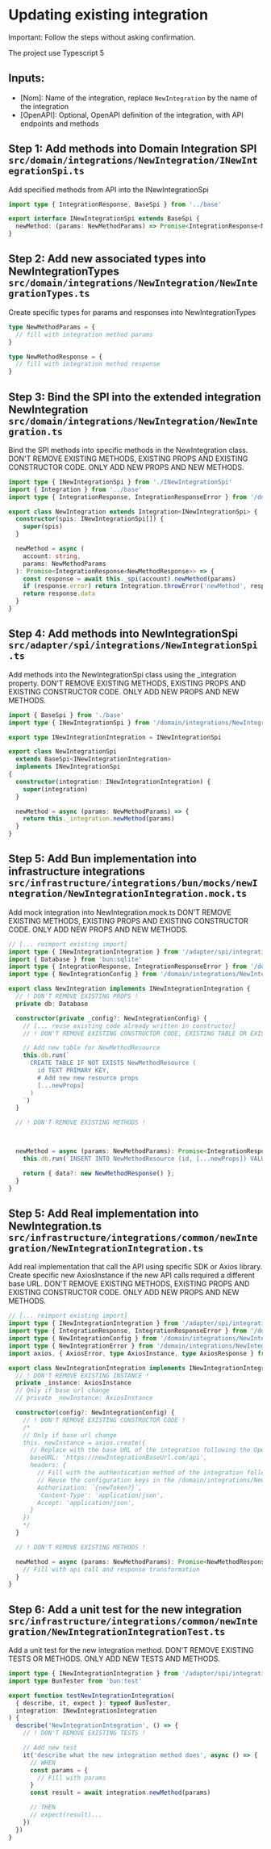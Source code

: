 # Updating existing integration

Important: Follow the steps without asking confirmation.

The project use Typescript 5

## Inputs:

- [Nom]: Name of the integration, replace `NewIntegration` by the name of the integration
- [OpenAPI]: Optional, OpenAPI definition of the integration, with API endpoints and methods

## Step 1: Add methods into Domain Integration SPI `src/domain/integrations/NewIntegration/INewIntegrationSpi.ts`

Add specified methods from API into the INewIntegrationSpi

```typescript
import type { IntegrationResponse, BaseSpi } from '../base'

export interface INewIntegrationSpi extends BaseSpi {
  newMethod: (params: NewMethodParams) => Promise<IntegrationResponse<NewMethodResponse>>
}
```

## Step 2: Add new associated types into NewIntegrationTypes `src/domain/integrations/NewIntegration/NewIntegrationTypes.ts`

Create specific types for params and responses into NewIntegrationTypes

```typescript
type NewMethodParams = {
  // fill with integration method params
}

type NewMethodResponse = {
  // fill with integration method response
}
```

## Step 3: Bind the SPI into the extended integration NewIntegration `src/domain/integrations/NewIntegration/NewIntegration.ts`

Bind the SPI methods into specific methods in the NewIntegration class.
DON'T REMOVE EXISTING METHODS, EXISTING PROPS AND EXISTING CONSTRUCTOR CODE. ONLY ADD NEW PROPS AND NEW METHODS.

```typescript
import type { INewIntegrationSpi } from './INewIntegrationSpi'
import { Integration } from '../base'
import type { IntegrationResponse, IntegrationResponseError } from '/domain/integrations/base'

export class NewIntegration extends Integration<INewIntegrationSpi> {
  constructor(spis: INewIntegrationSpi[]) {
    super(spis)
  }

  newMethod = async (
    account: string,
    params: NewMethodParams
  ): Promise<IntegrationResponse<NewMethodResponse>> => {
    const response = await this._spi(account).newMethod(params)
    if (response.error) return Integration.throwError('newMethod', response.error)
    return response.data
  }
}
```

## Step 4: Add methods into NewIntegrationSpi `src/adapter/spi/integrations/NewIntegrationSpi.ts`

Add methods into the NewIntegrationSpi class using the \_integration property.
DON'T REMOVE EXISTING METHODS, EXISTING PROPS AND EXISTING CONSTRUCTOR CODE. ONLY ADD NEW PROPS AND NEW METHODS.

```typescript
import { BaseSpi } from './base'
import type { INewIntegrationSpi } from '/domain/integrations/NewIntegration/INewIntegrationSpi'

export type INewIntegrationIntegration = INewIntegrationSpi

export class NewIntegrationSpi
  extends BaseSpi<INewIntegrationIntegration>
  implements INewIntegrationSpi
{
  constructor(integration: INewIntegrationIntegration) {
    super(integration)
  }

  newMethod = async (params: NewMethodParams) => {
    return this._integration.newMethod(params)
  }
}
```

## Step 5: Add Bun implementation into infrastructure integrations `src/infrastructure/integrations/bun/mocks/newIntegration/NewIntegrationIntegration.mock.ts`

Add mock integration into NewIntegration.mock.ts
DON'T REMOVE EXISTING METHODS, EXISTING PROPS AND EXISTING CONSTRUCTOR CODE. ONLY ADD NEW PROPS AND NEW METHODS.

```typescript
// [... reimport existing import]
import type { INewIntegrationIntegration } from '/adapter/spi/integrations/NewIntegrationSpi'
import { Database } from 'bun:sqlite'
import type { IntegrationResponse, IntegrationResponseError } from '/domain/integrations/base'
import type { NewIntegrationConfig } from '/domain/integrations/NewIntegration/NewIntegrationConfig'

export class NewIntegration implements INewIntegrationIntegration {
  // ! DON'T REMOVE EXISTING PROPS !
  private db: Database

  constructor(private _config?: NewIntegrationConfig) {
    // [... reuse existing code already written in constructor]
    // ! DON'T REMOVE EXISTING CONSTRUCTOR CODE, EXISTING TABLE OR EXISTING DATABASE INIT !

    // Add new table for NewMethodResource
    this.db.run(`
      CREATE TABLE IF NOT EXISTS NewMethodResource (
        id TEXT PRIMARY KEY,
        # Add new new resource props
        [...newProps]
      )
    `)
  }

  // ! DON'T REMOVE EXISTING METHODS !



  newMethod = async (params: NewMethodParams): Promise<IntegrationResponse<NewMethodResponse>> => {
    this.db.run(`INSERT INTO NewMethodResource (id, [...newProps]) VALUES (?, [...newProps])`, [params.id /*, ...params.props*/])

    return { data?: new NewMethodResponse() };
  }
}
```

## Step 5: Add Real implementation into NewIntegration.ts `src/infrastructure/integrations/common/newIntegration/NewIntegrationIntegration.ts`

Add real implementation that call the API using specific SDK or Axios library. Create specific new AxiosInstance if the new API calls required a different base URL. DON'T REMOVE EXISTING METHODS, EXISTING PROPS AND EXISTING CONSTRUCTOR CODE. ONLY ADD NEW PROPS AND NEW METHODS.

```typescript
// [... reimport existing import]
import type { INewIntegrationIntegration } from '/adapter/spi/integrations/NewIntegrationSpi'
import type { IntegrationResponse, IntegrationResponseError } from '/domain/integrations/base'
import type { NewIntegrationConfig } from '/domain/integrations/NewIntegration/NewIntegrationConfig'
import type { NewIntegrationError } from '/domain/integrations/NewIntegration/NewIntegrationTypes'
import axios, { AxiosError, type AxiosInstance, type AxiosResponse } from 'axios'

export class NewIntegrationIntegration implements INewIntegrationIntegration {
  // ! DON'T REMOVE EXISTING INSTANCE !
  private _instance: AxiosInstance
  // Only if base url change
  // private _newInstance: AxiosInstance

  constructor(config?: NewIntegrationConfig) {
    // ! DON'T REMOVE EXISTING CONSTRUCTOR CODE !
    /*
    // Only if base url change
    this._newInstance = axios.create({
      // Replace with the base URL of the integration following the OpenAPI definition
      baseURL: 'https://newIntegrationBaseUrl.com/api',
      headers: {
        // Fill with the authentication method of the integration following the OpenAPI definition
        // Reuse the configuration keys in the /domain/integrations/NewIntegration/NewIntegrationConfig.ts
        Authorization: `{newToken?}`,
        'Content-Type': 'application/json',
        Accept: 'application/json',
      }
    })
    */
  }

  // ! DON'T REMOVE EXISTING METHODS !

  newMethod = async (params: NewMethodParams): Promise<NewMethodResponse> => {
    // Fill with api call and response transformation
  }
}
```

## Step 6: Add a unit test for the new integration `src/infrastructure/integrations/common/newIntegration/NewIntegrationIntegrationTest.ts`

Add a unit test for the new integration method. DON'T REMOVE EXISTING TESTS OR METHODS. ONLY ADD NEW TESTS AND METHODS.

```typescript
import type { INewIntegrationIntegration } from '/adapter/spi/integrations/NewIntegrationSpi'
import type BunTester from 'bun:test'

export function testNewIntegrationIntegration(
  { describe, it, expect }: typeof BunTester,
  integration: INewIntegrationIntegration
) {
  describe('NewIntegrationIntegration', () => {
    // ! DON'T REMOVE EXISTING TESTS !

    // Add new test
    it('describe what the new integration method does', async () => {
      // WHEN
      const params = {
        // Fill with params
      }
      const result = await integration.newMethod(params)

      // THEN
      // expect(result)...
    })
  })
}
```
